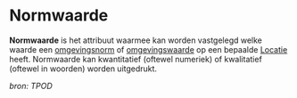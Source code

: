 # Normwaarde

**Normwaarde** is het attribuut waarmee kan worden vastgelegd welke waarde een [omgevingsnorm](#begrip-omgevingsnorm) of [omgevingswaarde](#begrip-omgevingswaarde) op een bepaalde [Locatie](#begrip-locatie) heeft. Normwaarde kan kwantitatief (oftewel numeriek) of kwalitatief (oftewel in woorden) worden uitgedrukt. 

*bron: TPOD*
